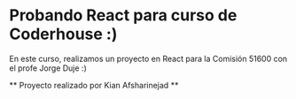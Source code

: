 # Probando React para curso de Coderhouse :)

En este curso, realizamos un proyecto en React para la Comisión 51600 con el profe Jorge Duje :)

** Proyecto realizado por Kian Afsharinejad **
